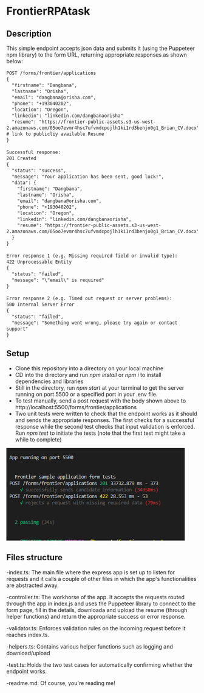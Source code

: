# FrontierRPAtask

## Description
This simple endpoint accepts json data and submits it (using the Puppeteer npm library) to the form URL, returning appropriate responses as shown below:

```
POST /forms/frontier/applications
{
  "firstname": "Dangbana",
  "lastname": "Orisha",
  "email": "dangbana@orisha.com",
  "phone": "+193040202",
  "location": "Oregon",
  "linkedin": "linkedin.com/dangbanaorisha" 
  "resume": "https://frontier-public-assets.s3-us-west-2.amazonaws.com/05oo7evmr4hsc7ufvmdcpojlh1ki1rd3benjo0g1_Brian_CV.docx"  # link to publicliy available Resume
}

Successful response:
201 Created
{
  "status": "success",
  "message": "Your application has been sent, good luck!",
  "data": {
    "firstname": "Dangbana",
    "lastname": "Orisha",
    "email": "dangbana@orisha.com",
    "phone": "+193040202",
    "location": "Oregon",
    "linkedin": "linkedin.com/dangbanaorisha",
    "resume": "https://frontier-public-assets.s3-us-west-2.amazonaws.com/05oo7evmr4hsc7ufvmdcpojlh1ki1rd3benjo0g1_Brian_CV.docx"
  }
}

Error response 1 (e.g. Missing required field or invalid type):
422 Unprocessable Entity
{
  "status": "failed",
  "message": "\"email\" is required"
}

Error response 2 (e.g. Timed out request or server problems):
500 Internal Server Error
{
  "status": "failed",
  "message": "Something went wrong, please try again or contact support"
}
```
## Setup
- Clone this repository into a directory on your local machine
- CD into the directory and run _npm install_ or _npm i_ to install dependencies and libraries
- Still in the directory, run _npm start_ at your terminal to get the server running on port 5500 or a specified port in your .env file.
- To test manually, send a post request with the body shown above to http://localhost:5500/forms/frontier/applications
- Two unit tests were written to check that the endpoint works as it should and sends the appropriate responses. The first checks for a successful response while the second test checks that input validation is enforced. Run _npm test_ to initiate the tests (note that the first test might take a while to complete)

![test](https://github.com/Ay-slim/frontierRPAtask/blob/main/frontier.PNG?raw=true)

## Files structure
-index.ts: The main file where the express app is set up to listen for requests and it calls a couple of other files in which the app's functionalities are abstracted away.

-controller.ts: The workhorse of the app. It accepts the requests routed through the app in index.js and uses the Puppeteer library to connect to the form page, fill in the details, downloada and upload the resume (through helper functions) and return the appropriate success or error response.

-validator.ts: Enforces validation rules on the incoming request before it reaches index.ts.

-helpers.ts: Contains various helper functions such as logging and download/upload

-test.ts: Holds the two test cases for automatically confirming whether the endpoint works.

-readme.md: Of course, you're reading me!
